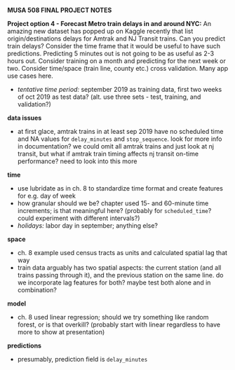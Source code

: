 **MUSA 508 FINAL PROJECT NOTES**

**Project option 4 - Forecast Metro train delays in and around NYC:** An amazing new dataset has popped up on Kaggle recently that list origin/destinations delays for Amtrak and NJ Transit trains. Can you predict train delays? Consider the time frame that it would be useful to have such predictions. Predicting 5 minutes out is not going to be as useful as 2-3 hours out. Consider training on a month and predicting for the next week or two. Consider time/space (train line, county etc.) cross validation. Many app use cases here.

- _tentative time period:_ september 2019 as training data, first two weeks of oct 2019 as test data? (alt. use three sets - test, training, and validation?)

**data issues**

- at first glace, amtrak trains in at least sep 2019 have no scheduled time and NA values for `delay_minutes` and `stop_sequence`. look for more info in documentation? we could omit all amtrak trains and just look at nj transit, but what if amtrak train timing affects nj transit on-time performance? need to look into this more

**time**

- use lubridate as in ch. 8 to standardize time format and create features for e.g. day of week 
- how granular should we be? chapter used 15- and 60-minute time increments; is that meaningful here? (probably for `scheduled_time`? could experiment with different intervals?)
- _holidays:_ labor day in september; anything else?

**space**

- ch. 8 example used census tracts as units and calculated spatial lag that way
- train data arguably has two spatial aspects: the current station (and all trains passing through it), and the previous station on the same line. do we incorporate lag features for both? maybe test both alone and in combination?


**model**

- ch. 8 used linear regression; should we try something like random forest, or is that overkill? (probably start with linear regardless to have more to show at presentation)

**predictions**

- presumably, prediction field is `delay_minutes`